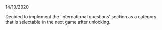 14/10/2020

Decided to implement the 'international questions' section as a category that is selectable in the next game after unlocking.

